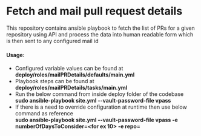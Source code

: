# Fetch and mail pull request details

This repository contains ansible playbook to fetch the list of PRs for a given repository using API and process the data into human readable form which is then sent to any configured mail id  

#### Usage:
* Configured variable values can be found at **deploy/roles/mailPRDetails/defaults/main.yml**
* Playbook steps can be found at **deploy/roles/mailPRDetails/tasks/main.yml**
* Run the below command from inside deploy folder of the codebase  
 **sudo ansible-playbook site.yml --vault-password-file vpass**
* If there is a need to override configuration at runtime then use below command as reference  
**sudo ansible-playbook site.yml --vault-password-file vpass -e numberOfDaysToConsider=<for ex 10> -e repo=<Name of the repo>**